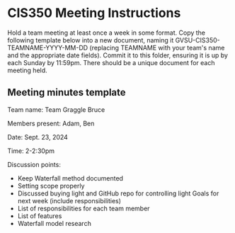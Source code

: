 # CIS350 Meeting Instructions

Hold a team meeting at least once a week in some format.  Copy the following template below into a new document, naming it GVSU-CIS350-TEAMNAME-YYYY-MM-DD (replacing TEAMNAME with your team's name and the appropriate date fields).  Commit it to this folder, ensuring it is up by each Sunday by 11:59pm.  There should be a unique document for each meeting held.

## Meeting minutes template

Team name: Team Graggle Bruce

Members present: Adam, Ben

Date: Sept. 23, 2024

Time: 2-2:30pm

Discussion points:
- Keep Waterfall method documented
- Setting scope properly
- Discussed buying light and GitHub repo for controlling light
Goals for next week (include responsibilities)
- List of responsibilities for each team member
- List of features
- Waterfall model research


